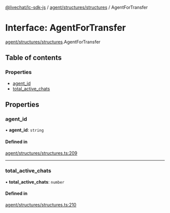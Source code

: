 [@livechat/lc-sdk-js](../README.md) / [agent/structures/structures](../modules/agent_structures_structures.md) / AgentForTransfer

# Interface: AgentForTransfer

[agent/structures/structures](../modules/agent_structures_structures.md).AgentForTransfer

## Table of contents

### Properties

- [agent\_id](agent_structures_structures.AgentForTransfer.md#agent_id)
- [total\_active\_chats](agent_structures_structures.AgentForTransfer.md#total_active_chats)

## Properties

### agent\_id

• **agent\_id**: `string`

#### Defined in

[agent/structures/structures.ts:209](https://github.com/livechat/lc-sdk-js/blob/25e113d/src/agent/structures/structures.ts#L209)

___

### total\_active\_chats

• **total\_active\_chats**: `number`

#### Defined in

[agent/structures/structures.ts:210](https://github.com/livechat/lc-sdk-js/blob/25e113d/src/agent/structures/structures.ts#L210)

